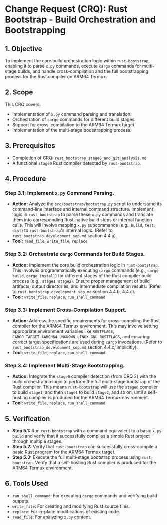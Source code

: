 # Change Request (CRQ): Rust Bootstrap - Build Orchestration and Bootstrapping

## 1. Objective
To implement the core build orchestration logic within `rust-bootstrap`, enabling it to parse `x.py` commands, execute `cargo` commands for multi-stage builds, and handle cross-compilation and the full bootstrapping process for the Rust compiler on ARM64 Termux.

## 2. Scope
This CRQ covers:
*   Implementation of `x.py` command parsing and translation.
*   Orchestration of `cargo` commands for different build stages.
*   Support for cross-compilation to the ARM64 Termux target.
*   Implementation of the multi-stage bootstrapping process.

## 3. Prerequisites
*   Completion of CRQ: `rust_bootstrap_stage0_and_git_analysis.md`.
*   A functional `stage0` Rust compiler detected by `rust-bootstrap`.

## 4. Procedure

### Step 3.1: Implement `x.py` Command Parsing.
*   **Action:** Analyze the `src/bootstrap/bootstrap.py` script to understand its command-line interface and internal command structure. Implement logic in `rust-bootstrap` to parse these `x.py` commands and translate them into corresponding Rust-native build steps or internal function calls. This will involve mapping `x.py` subcommands (e.g., `build`, `test`, `dist`) to `rust-bootstrap`'s internal logic. (Refer to `rust_bootstrap_development_sop.md` section 4.4.a).
*   **Tool:** `read_file`, `write_file`, `replace`

### Step 3.2: Orchestrate `cargo` Commands for Build Stages.
*   **Action:** Implement the core build orchestration logic in `rust-bootstrap`. This involves programmatically executing `cargo` commands (e.g., `cargo build`, `cargo install`) for different stages of the Rust compiler build process (e.g., `stage1`, `stage2`). Ensure proper management of build artifacts, output directories, and intermediate compilation results. (Refer to `rust_bootstrap_development_sop.md` section 4.4.b, 4.4.c).
*   **Tool:** `write_file`, `replace`, `run_shell_command`

### Step 3.3: Implement Cross-Compilation Support.
*   **Action:** Address the specific requirements for cross-compiling the Rust compiler for the ARM64 Termux environment. This may involve setting appropriate environment variables like `RUSTFLAGS`, `CARGO_TARGET_AARCH64_UNKNOWN_LINUX_GNU_RUSTFLAGS`, and ensuring correct target specifications are used during `cargo` invocations. (Refer to `rust_bootstrap_development_sop.md` section 4.4.c, implicitly).
*   **Tool:** `write_file`, `replace`, `run_shell_command`

### Step 3.4: Implement Multi-Stage Bootstrapping.
*   **Action:** Integrate the `stage0` compiler detection (from CRQ 2) with the build orchestration logic to perform the full multi-stage bootstrap of the Rust compiler. This means `rust-bootstrap` will use the `stage0` compiler to build `stage1`, and then `stage1` to build `stage2`, and so on, until a self-hosting compiler is produced for the ARM64 Termux environment.
*   **Tool:** `write_file`, `replace`, `run_shell_command`

## 5. Verification
*   **Step 5.1:** Run `rust-bootstrap` with a command equivalent to a basic `x.py build` and verify that it successfully compiles a simple Rust project through multiple stages.
*   **Step 5.2:** Verify that `rust-bootstrap` can successfully cross-compile a basic Rust program for the ARM64 Termux target.
*   **Step 5.3:** Execute the full multi-stage bootstrap process using `rust-bootstrap`. Verify that a self-hosting Rust compiler is produced for the ARM64 Termux environment.

## 6. Tools Used
*   `run_shell_command`: For executing `cargo` commands and verifying build outputs.
*   `write_file`: For creating and modifying Rust source files.
*   `replace`: For in-place modifications of existing code.
*   `read_file`: For analyzing `x.py` content.
